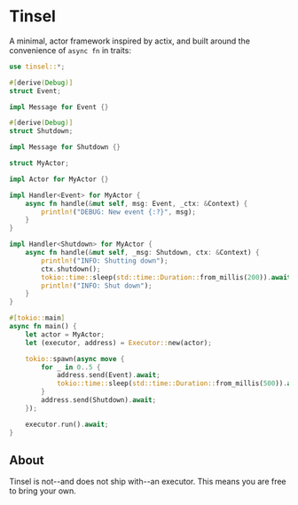 # Tinsel

A minimal, actor framework inspired by actix, and built around the convenience 
of `async fn` in traits:

```rust
use tinsel::*;

#[derive(Debug)]
struct Event;

impl Message for Event {}

#[derive(Debug)]
struct Shutdown;

impl Message for Shutdown {}

struct MyActor;

impl Actor for MyActor {}

impl Handler<Event> for MyActor {
    async fn handle(&mut self, msg: Event, _ctx: &Context) {
        println!("DEBUG: New event {:?}", msg);
    }
}

impl Handler<Shutdown> for MyActor {
    async fn handle(&mut self, _msg: Shutdown, ctx: &Context) {
        println!("INFO: Shutting down");
        ctx.shutdown();
        tokio::time::sleep(std::time::Duration::from_millis(200)).await;
        println!("INFO: Shut down");
    }
}

#[tokio::main]
async fn main() {
    let actor = MyActor;
    let (executor, address) = Executor::new(actor);

    tokio::spawn(async move {
        for _ in 0..5 {
            address.send(Event).await;
            tokio::time::sleep(std::time::Duration::from_millis(500)).await
        }
        address.send(Shutdown).await;
    });

    executor.run().await;
}
```

## About

Tinsel is not--and does not ship with--an executor. This means you are free to
bring your own.
